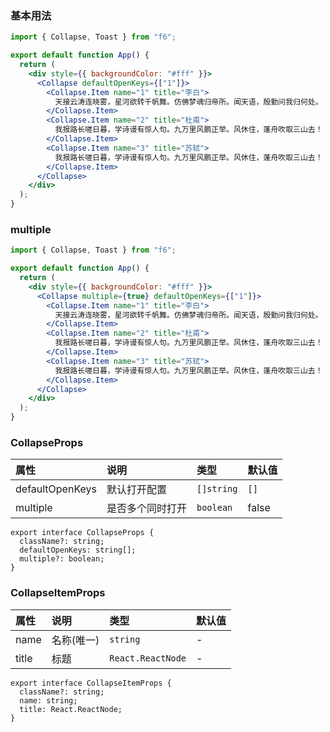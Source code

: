 <div class="block-panel"><h3>基本用法</h3>

```jsx
import { Collapse, Toast } from "f6";

export default function App() {
  return (
    <div style={{ backgroundColor: "#fff" }}>
      <Collapse defaultOpenKeys={["1"]}>
        <Collapse.Item name="1" title="李白">
          天接云涛连晓雾，星河欲转千帆舞。仿佛梦魂归帝所。闻天语，殷勤问我归何处。
        </Collapse.Item>
        <Collapse.Item name="2" title="杜甫">
          我报路长嗟日暮，学诗谩有惊人句。九万里风鹏正举。风休住，蓬舟吹取三山去！
        </Collapse.Item>
        <Collapse.Item name="3" title="苏轼">
          我报路长嗟日暮，学诗谩有惊人句。九万里风鹏正举。风休住，蓬舟吹取三山去！
        </Collapse.Item>
      </Collapse>
    </div>
  );
}
```
</div>

<div class="block-panel"><h3>multiple</h3>

```jsx
import { Collapse, Toast } from "f6";

export default function App() {
  return (
    <div style={{ backgroundColor: "#fff" }}>
      <Collapse multiple={true} defaultOpenKeys={["1"]}>
        <Collapse.Item name="1" title="李白">
          天接云涛连晓雾，星河欲转千帆舞。仿佛梦魂归帝所。闻天语，殷勤问我归何处。
        </Collapse.Item>
        <Collapse.Item name="2" title="杜甫">
          我报路长嗟日暮，学诗谩有惊人句。九万里风鹏正举。风休住，蓬舟吹取三山去！
        </Collapse.Item>
        <Collapse.Item name="3" title="苏轼">
          我报路长嗟日暮，学诗谩有惊人句。九万里风鹏正举。风休住，蓬舟吹取三山去！
        </Collapse.Item>
      </Collapse>
    </div>
  );
}
```
</div>

<div class="block-panel">
<h3> CollapseProps</h3>

| 属性 | 说明 | 类型 | 默认值 |
| :-  | :- | :- | :- |
| defaultOpenKeys | 默认打开配置 | `[]string` | `[]` |
| multiple | 是否多个同时打开 | `boolean` | false |

```tsx
export interface CollapseProps {
  className?: string;
  defaultOpenKeys: string[];
  multiple?: boolean;
}
```


</div>
<div class="block-panel">
<h3> CollapseItemProps</h3>

| 属性 | 说明 | 类型 | 默认值 |
| :-  | :- | :- | :- |
| name | 名称(唯一) | `string` | - |
| title | 标题 | `React.ReactNode` | - |

```tsx
export interface CollapseItemProps {
  className?: string;
  name: string;
  title: React.ReactNode;
}
```
</div>